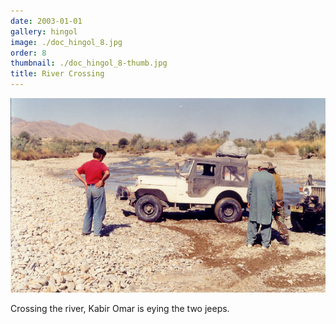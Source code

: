 ```yaml
---
date: 2003-01-01
gallery: hingol
image: ./doc_hingol_8.jpg
order: 8
thumbnail: ./doc_hingol_8-thumb.jpg
title: River Crossing
---
```


![River Crossing](./doc_hingol_8.jpg)

Crossing the river, Kabir Omar is eying the two jeeps.